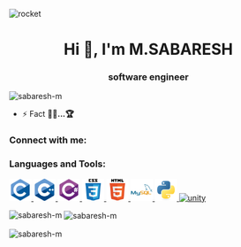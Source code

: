 ![rocket](https://user-images.githubusercontent.com/105087810/195887346-a3406c72-ddce-4af1-9ae5-b4680c403e12.gif)
<h1 align="center">Hi 👋, I'm M.SABARESH</h1>
<h3 align="center">software engineer</h3>

<p align="left"> <img src="https://komarev.com/ghpvc/?username=sabaresh-m&label=Profile%20views&color=0e75b6&style=flat" alt="sabaresh-m" /> </p>

- ⚡ Fact **🎯🎯...🏆**

<h3 align="left">Connect with me:</h3>
<p align="left">
</p>

<h3 align="left">Languages and Tools:</h3>
<p align="left"> <a href="https://www.cprogramming.com/" target="_blank" rel="noreferrer"> <img src="https://raw.githubusercontent.com/devicons/devicon/master/icons/c/c-original.svg" alt="c" width="40" height="40"/> </a> <a href="https://www.w3schools.com/cpp/" target="_blank" rel="noreferrer"> <img src="https://raw.githubusercontent.com/devicons/devicon/master/icons/cplusplus/cplusplus-original.svg" alt="cplusplus" width="40" height="40"/> </a> <a href="https://www.w3schools.com/cs/" target="_blank" rel="noreferrer"> <img src="https://raw.githubusercontent.com/devicons/devicon/master/icons/csharp/csharp-original.svg" alt="csharp" width="40" height="40"/> </a> <a href="https://www.w3schools.com/css/" target="_blank" rel="noreferrer"> <img src="https://raw.githubusercontent.com/devicons/devicon/master/icons/css3/css3-original-wordmark.svg" alt="css3" width="40" height="40"/> </a> <a href="https://www.w3.org/html/" target="_blank" rel="noreferrer"> <img src="https://raw.githubusercontent.com/devicons/devicon/master/icons/html5/html5-original-wordmark.svg" alt="html5" width="40" height="40"/> </a> <a href="https://www.mysql.com/" target="_blank" rel="noreferrer"> <img src="https://raw.githubusercontent.com/devicons/devicon/master/icons/mysql/mysql-original-wordmark.svg" alt="mysql" width="40" height="40"/> </a> <a href="https://www.python.org" target="_blank" rel="noreferrer"> <img src="https://raw.githubusercontent.com/devicons/devicon/master/icons/python/python-original.svg" alt="python" width="40" height="40"/> </a> <a href="https://unity.com/" target="_blank" rel="noreferrer"> <img src="https://www.vectorlogo.zone/logos/unity3d/unity3d-icon.svg" alt="unity" width="40" height="40"/> </a> </p>

<p><img align="left" src="https://github-readme-stats.vercel.app/api/top-langs?username=sabaresh-m&show_icons=true&locale=en&layout=compact" alt="sabaresh-m" /></p>

<p>&nbsp;<img align="center" src="https://github-readme-stats.vercel.app/api?username=sabaresh-m&show_icons=true&locale=en" alt="sabaresh-m" /></p>

<p><img align="center" src="https://github-readme-streak-stats.herokuapp.com/?user=sabaresh-m&" alt="sabaresh-m" /></p>

